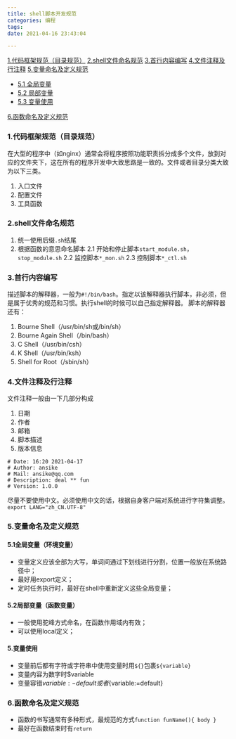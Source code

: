 ```yaml
---
title: shell脚本开发规范
categories: 编程
tags:
date: 2021-04-16 23:43:04

---
```


[1.代码框架规范（目录规范）](#1)
[2.shell文件命名规范](#2)
[3.首行内容编写](#3)
[4.文件注释及行注释](#4)
[5.变量命名及定义规范](#5)
* [5.1 全局变量](#5.1)
* [5.2 局部变量](#5.2)
* [5.3 变量使用](#5.3)

[6.函数命名及定义规范](#6)


<h3 id="1">1.代码框架规范（目录规范）</h3>

在大型的程序中（如nginx）通常会将程序按照功能职责拆分成多个文件，放到对应的文件夹下，这在所有的程序开发中大致思路是一致的。文件或者目录分类大致为以下三类。
1. 入口文件
2. 配置文件
3. 工具函数

<h3 id="2">2.shell文件命名规范</h3>

1. 统一使用后缀`.sh`结尾
2. 根据函数的意思命名脚本
 2.1 开始和停止脚本`start_module.sh`，`stop_module.sh`
 2.2 监控脚本`*_mon.sh`
 2.3 控制脚本`*_ctl.sh`
<h3 id="3">3.首行内容编写</h3>

描述脚本的解释器，一般为`#!/bin/bash`。指定以该解释器执行脚本，非必须，但是属于优秀的规范和习惯。执行shell的时候可以自己指定解释器。
脚本的解释器还有：
1. Bourne Shell（/usr/bin/sh或/bin/sh）
1. Bourne Again Shell（/bin/bash）
1. C Shell（/usr/bin/csh）
1. K Shell（/usr/bin/ksh）
1. Shell for Root（/sbin/sh）

<h3 id="4">4.文件注释及行注释</h3>

文件注释一般由一下几部分构成
1. 日期
2. 作者
3. 邮箱
4. 脚本描述
5. 版本信息

```shell
# Date: 16:20 2021-04-17
# Author: ansike
# Mail: ansike@qq.com
# Description: deal ** fun
# Version: 1.0.0
```
尽量不要使用中文。必须使用中文的话，根据自身客户端对系统进行字符集调整。`export LANG="zh_CN.UTF-8"`
<h3 id="5">5.变量命名及定义规范</h3>
<h4 id="5.1">5.1全局变量（环境变量）</h4>

- 变量定义应该全部为大写，单词间通过下划线进行分割，位置一般放在系统路径中；
- 最好用export定义；
- 定时任务执行时，最好在shell中重新定义这些全局变量；

<h4 id="5.2">5.2局部变量（函数变量）</h4>

- 一般使用驼峰方式命名，在函数作用域内有效；
- 可以使用local定义；

<h4 id="5.3">5.变量使用</h4>

- 变量前后都有字符或字符串中使用变量时用`${}`包裹`${variable}`
- 变量内容为数字时$variable
- 变量容错${variable:-default}或者${variable:=default}

<h3 id="6">6.函数命名及定义规范</h3>

- 函数的书写通常有多种形式，最规范的方式`function funName(){ body }`
- 最好在函数结束时有`return`
